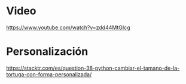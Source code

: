 # Video 
https://www.youtube.com/watch?v=zdd44MtGIcg

# Personalización
https://stacktr.com/es/question-38-python-cambiar-el-tamano-de-la-tortuga-con-forma-personalizada/
